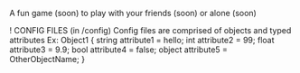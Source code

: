 A fun game (soon) to play with your friends (soon) or alone (soon)


! CONFIG FILES (in /config)
Config files are comprised of objects and typed attributes
Ex: 
Object1 {
	string attribute1 = hello;
	int attribute2 = 99;
	float attribute3 = 9.9;
	bool attribute4 = false;
	object attribute5 = OtherObjectName;
}

